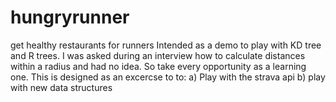 # hungryrunner
get healthy restaurants  for runners
Intended as a demo to play with KD tree and R trees.  I was asked during an interview how to 
calculate distances within a radius and had no idea. So take every opportunity as a learning one.
This is designed as an excercse to to:
a) Play with the strava api
b) play with new data structures
